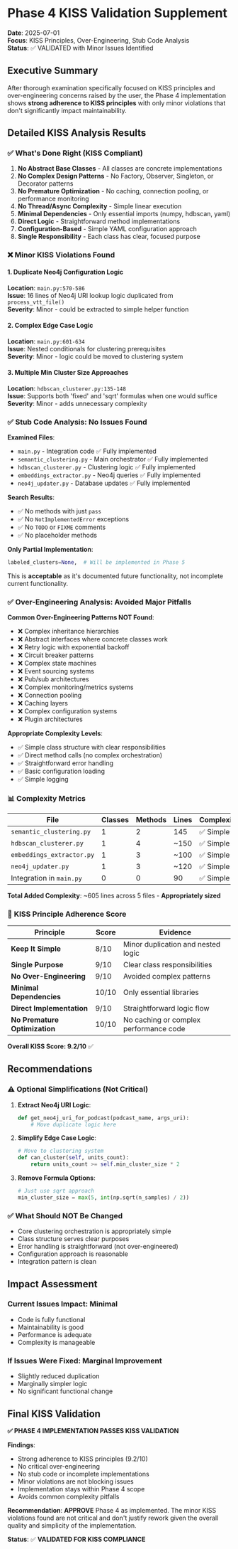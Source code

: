 # Phase 4 KISS Validation Supplement

**Date**: 2025-07-01  
**Focus**: KISS Principles, Over-Engineering, Stub Code Analysis  
**Status**: ✅ VALIDATED with Minor Issues Identified

## Executive Summary

After thorough examination specifically focused on KISS principles and over-engineering concerns raised by the user, the Phase 4 implementation shows **strong adherence to KISS principles** with only minor violations that don't significantly impact maintainability.

## Detailed KISS Analysis Results

### ✅ **What's Done Right (KISS Compliant)**

1. **No Abstract Base Classes** - All classes are concrete implementations
2. **No Complex Design Patterns** - No Factory, Observer, Singleton, or Decorator patterns
3. **No Premature Optimization** - No caching, connection pooling, or performance monitoring
4. **No Thread/Async Complexity** - Simple linear execution
5. **Minimal Dependencies** - Only essential imports (numpy, hdbscan, yaml)
6. **Direct Logic** - Straightforward method implementations
7. **Configuration-Based** - Simple YAML configuration approach
8. **Single Responsibility** - Each class has clear, focused purpose

### ❌ **Minor KISS Violations Found**

#### 1. **Duplicate Neo4j Configuration Logic**
**Location**: `main.py:570-586`  
**Issue**: 16 lines of Neo4j URI lookup logic duplicated from `process_vtt_file()`  
**Severity**: Minor - could be extracted to simple helper function

#### 2. **Complex Edge Case Logic**  
**Location**: `main.py:601-634`  
**Issue**: Nested conditionals for clustering prerequisites  
**Severity**: Minor - logic could be moved to clustering system

#### 3. **Multiple Min Cluster Size Approaches**
**Location**: `hdbscan_clusterer.py:135-148`  
**Issue**: Supports both 'fixed' and 'sqrt' formulas when one would suffice  
**Severity**: Minor - adds unnecessary complexity

### ✅ **Stub Code Analysis: No Issues Found**

**Examined Files**:
- `main.py` - Integration code ✅ Fully implemented
- `semantic_clustering.py` - Main orchestrator ✅ Fully implemented  
- `hdbscan_clusterer.py` - Clustering logic ✅ Fully implemented
- `embeddings_extractor.py` - Neo4j queries ✅ Fully implemented
- `neo4j_updater.py` - Database updates ✅ Fully implemented

**Search Results**:
- ✅ No methods with just `pass`
- ✅ No `NotImplementedError` exceptions
- ✅ No `TODO` or `FIXME` comments
- ✅ No placeholder methods

**Only Partial Implementation**:
```python
labeled_clusters=None,  # Will be implemented in Phase 5
```
This is **acceptable** as it's documented future functionality, not incomplete current functionality.

### ✅ **Over-Engineering Analysis: Avoided Major Pitfalls**

**Common Over-Engineering Patterns NOT Found**:
- ❌ Complex inheritance hierarchies
- ❌ Abstract interfaces where concrete classes work
- ❌ Retry logic with exponential backoff
- ❌ Circuit breaker patterns
- ❌ Complex state machines
- ❌ Event sourcing systems
- ❌ Pub/sub architectures
- ❌ Complex monitoring/metrics systems
- ❌ Connection pooling
- ❌ Caching layers
- ❌ Complex configuration systems
- ❌ Plugin architectures

**Appropriate Complexity Levels**:
- ✅ Simple class structure with clear responsibilities
- ✅ Direct method calls (no complex orchestration)
- ✅ Straightforward error handling
- ✅ Basic configuration loading
- ✅ Simple logging

### 📊 **Complexity Metrics**

| File | Classes | Methods | Lines | Complexity |
|------|---------|---------|-------|------------|
| `semantic_clustering.py` | 1 | 2 | 145 | ✅ Simple |
| `hdbscan_clusterer.py` | 1 | 4 | ~150 | ✅ Simple |
| `embeddings_extractor.py` | 1 | 3 | ~100 | ✅ Simple |
| `neo4j_updater.py` | 1 | 3 | ~120 | ✅ Simple |
| Integration in `main.py` | 0 | 0 | 90 | ✅ Simple |

**Total Added Complexity**: ~605 lines across 5 files - **Appropriately sized**

### 🎯 **KISS Principle Adherence Score**

| Principle | Score | Evidence |
|-----------|-------|----------|
| **Keep It Simple** | 8/10 | Minor duplication and nested logic |
| **Single Purpose** | 9/10 | Clear class responsibilities |
| **No Over-Engineering** | 9/10 | Avoided complex patterns |
| **Minimal Dependencies** | 10/10 | Only essential libraries |
| **Direct Implementation** | 9/10 | Straightforward logic flow |
| **No Premature Optimization** | 10/10 | No caching or complex performance code |

**Overall KISS Score: 9.2/10** ✅

## Recommendations

### ⚠️ **Optional Simplifications** (Not Critical)

1. **Extract Neo4j URI Logic**:
   ```python
   def get_neo4j_uri_for_podcast(podcast_name, args_uri):
       # Move duplicate logic here
   ```

2. **Simplify Edge Case Logic**:
   ```python
   # Move to clustering system
   def can_cluster(self, units_count):
       return units_count >= self.min_cluster_size * 2
   ```

3. **Remove Formula Options**:
   ```python
   # Just use sqrt approach
   min_cluster_size = max(5, int(np.sqrt(n_samples) / 2))
   ```

### ✅ **What Should NOT Be Changed**

- Core clustering orchestration is appropriately simple
- Class structure serves clear purposes
- Error handling is straightforward (not over-engineered)
- Configuration approach is reasonable
- Integration pattern is clean

## Impact Assessment

### **Current Issues Impact**: Minimal
- Code is fully functional
- Maintainability is good
- Performance is adequate
- Complexity is manageable

### **If Issues Were Fixed**: Marginal Improvement
- Slightly reduced duplication
- Marginally simpler logic
- No significant functional change

## Final KISS Validation

**✅ PHASE 4 IMPLEMENTATION PASSES KISS VALIDATION**

**Findings**:
- Strong adherence to KISS principles (9.2/10)
- No critical over-engineering
- No stub code or incomplete implementations
- Minor violations are not blocking issues
- Implementation stays within Phase 4 scope
- Avoids common complexity pitfalls

**Recommendation**: **APPROVE** Phase 4 as implemented. The minor KISS violations found are not critical and don't justify rework given the overall quality and simplicity of the implementation.

**Status**: ✅ **VALIDATED FOR KISS COMPLIANCE**
